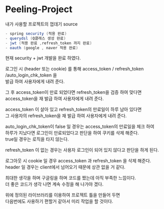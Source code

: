 # Peeling-Project

내가 사용할 프로젝트의 껍데기 source

```java
- spring security (적용 완료)
- querydsl (Q클래스 생성 완료)
- jwt (적용 완료 ,refresh_token 까지 완료)
- oauth (google , naver 적용 완료)
```

현재 security + jwt 개발을 완료 하였다.<br>

로그인 시 (header 또는 cookie) 를 통해 access_token / refresh_token /auto_login_chk_token 을 <br>
발급 하여 사용자에게 내려 준다.<br>

그 후 access_token이 만료 되었다면 refresh_token을 검증 하여 맞다면 <br>
access_token을 재 발급 하여 사용자에게 내려 준다. <br>

access_token 이 살아 있고 refresh_token의 만료일이 하루 남아 있다면 <br>
그 사용자의 refresh_token을 재 발급 하여 사용자에게 내려 준다. <br>

auto_login_chk_token이 false 일 경우는 access_token의 만료일을 체크 하여<br>
하루가 지났다면 로그인이 만료되었다고 판단을 하여 쿠키를 삭제 해준다.<br>
true일 경우는 로직을 타지 않는다.

refresh_token 이 없는 경우는 사용자 로그인이 되어 있지 않다고 판단을 하게 된다. <br>

로그아웃 시 cookie 일 경우 access_token 과 refresh_token 을 삭제 해준다.
header 일 경우는 client에서 넘어오기 때문에 상관 없을 거 같다.

최대한 생각을 하며 구글링을 하며 코드를 짰는데 아직 부족한 느낌이다.<br>
더 좋은 코드가 생각 나면 계속 수정을 해 나가야 겠다.

위에 정의된 라이브러리를 이용하여 프로젝트 틀을 만들어 두면<br> 
다음번에도 사용하기 편할거 같아서 미리 작업을 할 것이다.
